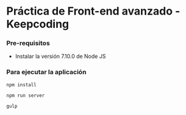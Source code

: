 # Práctica de Front-end avanzado - Keepcoding

### Pre-requisitos
- Instalar la versión 7.10.0 de Node JS

### Para ejecutar la aplicación

```
npm install
```

```
npm run server
```

```
gulp
```
